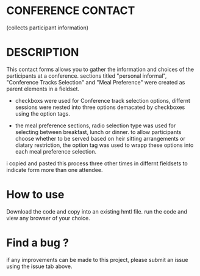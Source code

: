# CONFERENCE CONTACT
(collects participant information)

# DESCRIPTION
This contact forms allows you to gather the information and choices of the participants at a conference. sections titled "personal informal", "Conference Tracks Selection" and "Meal Preference" were created as parent elements in a fieldset. 

- checkboxs were used for Conference track selection options, differnt sessions were nested into three options demacated by checkboxes using the option tags.

- the meal preference sections, radio selection type was used for selecting between breakfast, lunch or dinner. to allow participants choose whether to be served based on heir sitting arrangements or diatary restriction, the option tag was used to wrapp these options into each meal preference selection.

i copied and pasted this process three other times in differnt fieldsets to indicate form more than one attendee. 

# How to use
Download the code and copy into an existing hmtl file. 
run the code and view any browser of your choice. 

# Find a bug ?
if any improvements can be made to this project, please submit an issue using the issue tab above.

